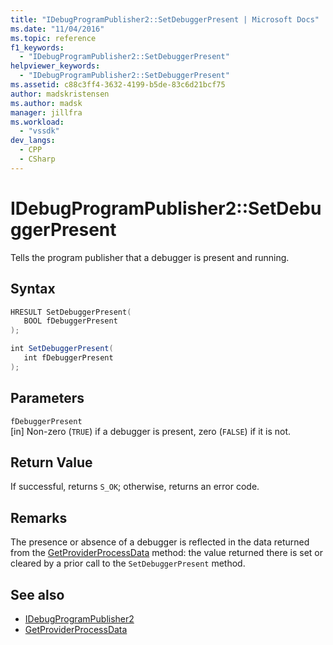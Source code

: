 ```yaml
---
title: "IDebugProgramPublisher2::SetDebuggerPresent | Microsoft Docs"
ms.date: "11/04/2016"
ms.topic: reference
f1_keywords:
  - "IDebugProgramPublisher2::SetDebuggerPresent"
helpviewer_keywords:
  - "IDebugProgramPublisher2::SetDebuggerPresent"
ms.assetid: c88c3ff4-3632-4199-b5de-83c6d21bcf75
author: madskristensen
ms.author: madsk
manager: jillfra
ms.workload:
  - "vssdk"
dev_langs:
  - CPP
  - CSharp
---
```

# IDebugProgramPublisher2::SetDebuggerPresent
Tells the program publisher that a debugger is present and running.

## Syntax

```cpp
HRESULT SetDebuggerPresent(
   BOOL fDebuggerPresent
);
```

```csharp
int SetDebuggerPresent(
   int fDebuggerPresent
);
```

## Parameters
`fDebuggerPresent`\
[in] Non-zero (`TRUE`) if a debugger is present, zero (`FALSE`) if it is not.

## Return Value
 If successful, returns `S_OK`; otherwise, returns an error code.

## Remarks
 The presence or absence of a debugger is reflected in the data returned from the [GetProviderProcessData](../../../extensibility/debugger/reference/idebugprogramprovider2-getproviderprocessdata.md) method: the value returned there is set or cleared by a prior call to the `SetDebuggerPresent` method.

## See also
- [IDebugProgramPublisher2](../../../extensibility/debugger/reference/idebugprogrampublisher2.md)
- [GetProviderProcessData](../../../extensibility/debugger/reference/idebugprogramprovider2-getproviderprocessdata.md)